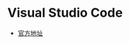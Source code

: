 # Visual Studio Code

- [官方地址][vscode-official-download-link]

[vscode-official-download-link]: https://code.visualstudio.com/
